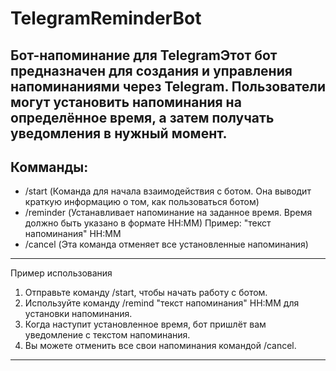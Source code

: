 TelegramReminderBot
===================
Бот-напоминание для TelegramЭтот бот предназначен для создания и управления напоминаниями через Telegram. Пользователи могут установить напоминания на определённое время, а затем получать уведомления в нужный момент.
-------------------
Комманды:
-------------------
- /start (Команда для начала взаимодействия с ботом. Она выводит краткую информацию о том, как пользоваться ботом)
- /reminder (Устанавливает напоминание на заданное время. Время должно быть указано в формате HH:MM) Пример: "текст напоминания" HH:MM
- /cancel (Эта команда отменяет все установленные напоминания)
-------------------
Пример использования
1. Отправьте команду /start, чтобы начать работу с ботом.
2. Используйте команду /remind "текст напоминания" HH:MM для установки напоминания.
3. Когда наступит установленное время, бот пришлёт вам уведомление с текстом напоминания.
4. Вы можете отменить все свои напоминания командой /cancel.
-------------------
